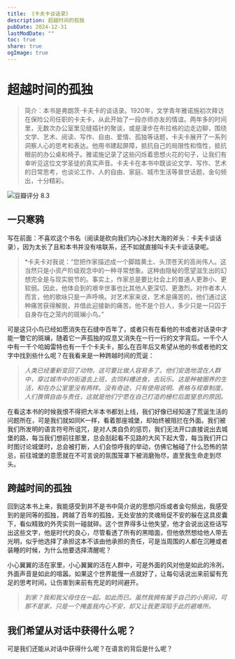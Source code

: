 ```yaml
---
title: 《卡夫卡谈话录》
description: 超越时间的孤独
pubDate: 2024-12-31
lastModDate: ""
toc: true
share: true
ogImage: true
---
```


# 超越时间的孤独

> 简介：本书是弗朗茨·卡夫卡的谈话录。1920年，文学青年雅诺施初次拜访在保险公司任职的卡夫卡，从此开始了一段亦师亦友的情谊。两年多的时间里，无数次办公室里见缝插针的聚谈，或是漫步在布拉格的边走边聊，围绕文学、艺术、阅读、写作、自由、爱情、孤独等话题，卡夫卡展开了一系列洞察人心的思考和表达。他用书建起屏障，抵抗自己的局限性和惰性，抵抗眼前的办公桌和椅子。雅诺施记录了这些闪烁着思想火花的句子，让我们有幸听见这位文学圣徒的真实声音。卡夫卡在本书中既谈论文学、写作、艺术的日常思考，也谈论工作、人的自由、家庭、城市生活等普世话题，金句频出，十分精彩。

![豆瓣评分 8.3](https://pic.arkread.com/cover/ebook/f/341066197.1653691774.jpg!cover_default.jpg)

## 一只寒鸦

写在前面：不喜欢这个书名（阅读是砍向我们内心冰封大海的斧头：卡夫卡谈话录），因为太长了且和本书并没有啥联系，还不如就直接叫卡夫卡谈话录呢。

>  *卡夫卡对我说：“您把作家描述成一个脚踏黄土、头顶苍天的高尚伟人。这当然只是小资产阶级观念中的一种寻常想象。这种由隐秘的愿望滋生出的幻想完全是与现实脱节的。事实上，作家总是要比社会上的普通人更渺小、更软弱。因此，他体会到的艰辛世事也比其他人更深切、更激烈。对作者本人而言，他的歌咏只是一声呼唤。对艺术家来说，艺术是痛苦的，他们通过这种痛苦获得解脱，并借此迎接新的痛苦。他不是个巨人，多少只是一只囚于自身存在之笼内的斑斓小鸟。” 

可是这只小鸟已经如愿消失在石缝中百年了，或者只有在看他的书或者对话录中才能一瞥它的斑斓，随着它一声孤独的叹息又消失在一行一行的文字背后。一千个人中有一千个哈姆雷特也有一千个卡夫卡，那么在百年后又希望从他的书或者他的文字中找到些什么呢？在我看来是一种跨越时间的荒诞：

> *人类已经重新变回了动物，这可要比做人容易多了。他们安逸地混在人群中，穿过城市中的街道去上班，去饲料槽进食，去玩乐。这是种被圈养的生活，和在办公室里没有两样。没有奇迹，只有使用说明、表格与规章制度。人们畏惧自由与责任，这就是他们宁愿在自己打造的栅栏后面窒息的原因。*

在看这本书的时候我恨不得把大半本书都划上线，我们好像已经知道了荒诞生活的问题所在，可是我们就如同K一样，看着那座城堡，却始终被阻拦在外面。我们被我们所发明的语言符号所诅咒，是对人类自负的惩罚，我们无法开口直接说出去城堡的路，每当我们想前往那里，总会刮起看不见路的大风下起大雪，每当我们开口时图讨论城堡时，总会被打断，人们会惊呼我的举动，仿佛它触碰了什么恐怖的禁忌，前往城堡的意愿就在不可言说的氛围笼罩下被消磨殆尽，直至我生命走到尽头。

## 跨越时间的孤独

回到这本书上来，我能感受到并不是书中简介说的思想闪烁或者金句频出，我感受到的是同等的孤独，跨越了百年的孤独，无处安放的灵魂局促不安的躲在这具皮囊下，看似精致的外壳实则一碰就碎。这个世界得多让他失望，他才会说出这些话写出这些文字，他是时代的良心，尽管看透了所有的黑暗面，但他依然想给他人带去光明，似乎他选择了承担这本不该由他承担的责任，可是当周围的人都在沉睡或者装睡的时候，为什么他要选择清醒呢？

小心翼翼的活在家里，小心翼翼的活在人群中，可是外面的风对他是如此的泠冽，外面声音是如此的喧嚣。如果这个世界能慢一点就好了，让每句话说出来前留有充足的思考时间，让伤害到来前有充足的时间避开。

> *到家？我和我父母住在一起。如此而已。虽然我拥有属于自己的小房间，可那不是家，只是一个掩盖我内心不安，却又让我更深陷于此的避难所。*

## 我们希望从对话中获得什么呢？

可是我们还能从对话中获得什么呢？在语言的背后是什么呢？